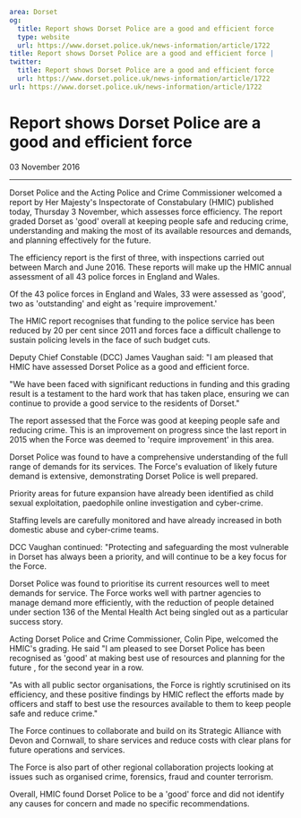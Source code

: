 ```yaml
area: Dorset
og:
  title: Report shows Dorset Police are a good and efficient force
  type: website
  url: https://www.dorset.police.uk/news-information/article/1722
title: Report shows Dorset Police are a good and efficient force |
twitter:
  title: Report shows Dorset Police are a good and efficient force
  url: https://www.dorset.police.uk/news-information/article/1722
url: https://www.dorset.police.uk/news-information/article/1722
```

# Report shows Dorset Police are a good and efficient force

03 November 2016

* * *

Dorset Police and the Acting Police and Crime Commissioner welcomed a report by Her Majesty's Inspectorate of Constabulary (HMIC) published today, Thursday 3 November, which assesses force efficiency. The report graded Dorset as 'good' overall at keeping people safe and reducing crime, understanding and making the most of its available resources and demands, and planning effectively for the future.

The efficiency report is the first of three, with inspections carried out between March and June 2016. These reports will make up the HMIC annual assessment of all 43 police forces in England and Wales.

Of the 43 police forces in England and Wales, 33 were assessed as 'good', two as 'outstanding' and eight as 'require improvement.'

The HMIC report recognises that funding to the police service has been reduced by 20 per cent since 2011 and forces face a difficult challenge to sustain policing levels in the face of such budget cuts.

Deputy Chief Constable (DCC) James Vaughan said: "I am pleased that HMIC have assessed Dorset Police as a good and efficient force.

"We have been faced with significant reductions in funding and this grading result is a testament to the hard work that has taken place, ensuring we can continue to provide a good service to the residents of Dorset."

The report assessed that the Force was good at keeping people safe and reducing crime. This is an improvement on progress since the last report in 2015 when the Force was deemed to 'require improvement' in this area.

Dorset Police was found to have a comprehensive understanding of the full range of demands for its services. The Force's evaluation of likely future demand is extensive, demonstrating Dorset Police is well prepared.

Priority areas for future expansion have already been identified as child sexual exploitation, paedophile online investigation and cyber-crime.

Staffing levels are carefully monitored and have already increased in both domestic abuse and cyber-crime teams.

DCC Vaughan continued: "Protecting and safeguarding the most vulnerable in Dorset has always been a priority, and will continue to be a key focus for the Force.

Dorset Police was found to prioritise its current resources well to meet demands for service. The Force works well with partner agencies to manage demand more efficiently, with the reduction of people detained under section 136 of the Mental Health Act being singled out as a particular success story.

Acting Dorset Police and Crime Commissioner, Colin Pipe, welcomed the HMIC's grading. He said "I am pleased to see Dorset Police has been recognised as 'good' at making best use of resources and planning for the future , for the second year in a row.

"As with all public sector organisations, the Force is rightly scrutinised on its efficiency, and these positive findings by HMIC reflect the efforts made by officers and staff to best use the resources available to them to keep people safe and reduce crime."

The Force continues to collaborate and build on its Strategic Alliance with Devon and Cornwall, to share services and reduce costs with clear plans for future operations and services.

The Force is also part of other regional collaboration projects looking at issues such as organised crime, forensics, fraud and counter terrorism.

Overall, HMIC found Dorset Police to be a 'good' force and did not identify any causes for concern and made no specific recommendations.

